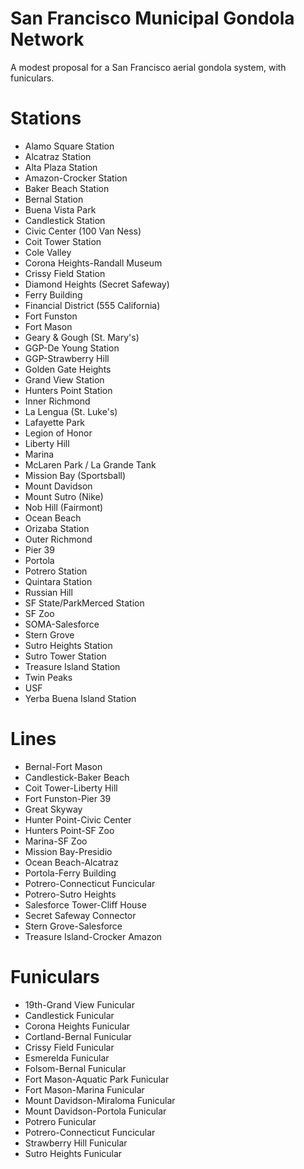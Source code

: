 # San Francisco Municipal Gondola Network
A modest proposal for a San Francisco aerial gondola system, with funiculars.

# Stations
- Alamo Square Station
- Alcatraz Station
- Alta Plaza Station
- Amazon-Crocker Station
- Baker Beach Station
- Bernal Station
- Buena Vista Park
- Candlestick Station
- Civic Center (100 Van Ness)
- Coit Tower Station
- Cole Valley
- Corona Heights-Randall Museum
- Crissy Field Station
- Diamond Heights (Secret Safeway)
- Ferry Building
- Financial District (555 California)
- Fort Funston
- Fort Mason
- Geary & Gough (St. Mary's)
- GGP-De Young Station
- GGP-Strawberry Hill
- Golden Gate Heights
- Grand View Station
- Hunters Point Station
- Inner Richmond
- La Lengua (St. Luke's)
- Lafayette Park
- Legion of Honor
- Liberty Hill
- Marina
- McLaren Park / La Grande Tank
- Mission Bay (Sportsball)
- Mount Davidson
- Mount Sutro (Nike)
- Nob Hill (Fairmont)
- Ocean Beach
- Orizaba Station
- Outer Richmond
- Pier 39
- Portola
- Potrero Station
- Quintara Station
- Russian Hill
- SF State/ParkMerced Station
- SF Zoo
- SOMA-Salesforce
- Stern Grove
- Sutro Heights Station
- Sutro Tower Station
- Treasure Island Station
- Twin Peaks
- USF
- Yerba Buena Island Station

# Lines
- Bernal-Fort Mason
- Candlestick-Baker Beach
- Coit Tower-Liberty Hill
- Fort Funston-Pier 39
- Great Skyway
- Hunter Point-Civic Center
- Hunters Point-SF Zoo
- Marina-SF Zoo
- Mission Bay-Presidio
- Ocean Beach-Alcatraz
- Portola-Ferry Building
- Potrero-Connecticut Funcicular
- Potrero-Sutro Heights
- Salesforce Tower-Cliff House
- Secret Safeway Connector
- Stern Grove-Salesforce
- Treasure Island-Crocker Amazon

# Funiculars
- 19th-Grand View Funicular
- Candlestick Funicular
- Corona Heights Funicular
- Cortland-Bernal Funicular
- Crissy Field Funicular
- Esmerelda Funicular
- Folsom-Bernal Funicular
- Fort Mason-Aquatic Park Funicular
- Fort Mason-Marina Funicular
- Mount Davidson-Miraloma Funicular
- Mount Davidson-Portola Funicular
- Potrero Funicular
- Potrero-Connecticut Funcicular
- Strawberry Hill Funicular
- Sutro Heights Funicular

